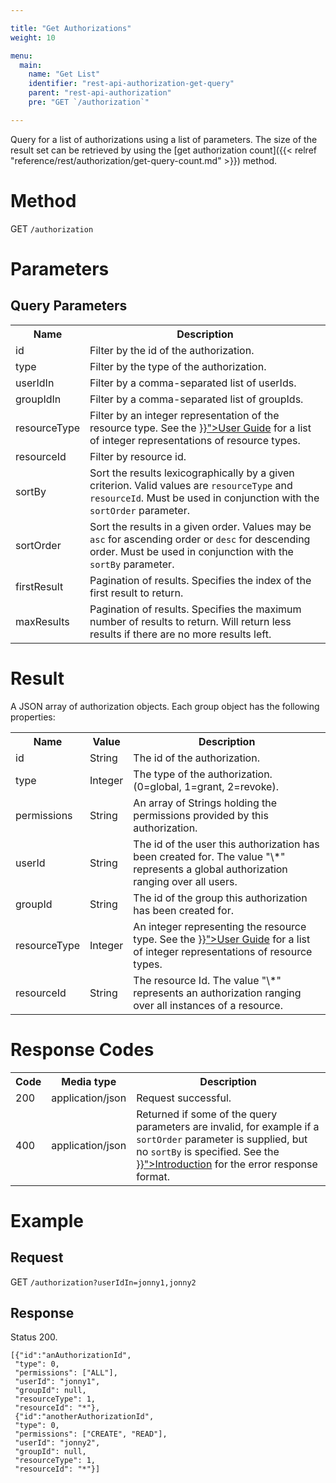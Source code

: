 ```yaml
---

title: "Get Authorizations"
weight: 10

menu:
  main:
    name: "Get List"
    identifier: "rest-api-authorization-get-query"
    parent: "rest-api-authorization"
    pre: "GET `/authorization`"

---
```


Query for a list of authorizations using a list of parameters.
The size of the result set can be retrieved by using the [get authorization count]({{< relref "reference/rest/authorization/get-query-count.md" >}}) method.


# Method

GET `/authorization`


# Parameters

## Query Parameters

<table class="table table-striped">
  <tr>
    <th>Name</th>
    <th>Description</th>
  </tr>
  <tr>
    <td>id</td>
    <td>Filter by the id of the authorization.</td>
  </tr>
  <tr>
    <td>type</td>
    <td>Filter by the type of the authorization.</td>
  </tr>
  <tr>
    <td>userIdIn</td>
    <td>Filter by a comma-separated list of userIds.</td>
  </tr>
  <tr>
    <td>groupIdIn</td>
    <td>Filter by a comma-separated list of groupIds.</td>
  </tr>
  <tr>
    <td>resourceType</td>
    <td>Filter by an integer representation of the resource type. See the <a href="{{< relref "user-guide/process-engine/authorization-service.md#resources" >}}">User Guide</a> for a list of integer representations of resource types.</td>
  </tr>
  <tr>
    <td>resourceId</td>
    <td>Filter by resource id.</td>
  </tr>
  <tr>
    <td>sortBy</td>
    <td>Sort the results lexicographically by a given criterion. Valid values are
    <code>resourceType</code> and <code>resourceId</code>.
    Must be used in conjunction with the <code>sortOrder</code> parameter.</td>
  </tr>
  <tr>
    <td>sortOrder</td>
    <td>Sort the results in a given order. Values may be <code>asc</code> for ascending order or <code>desc</code> for descending order.
    Must be used in conjunction with the <code>sortBy</code> parameter.</td>
  </tr>
  <tr>
    <td>firstResult</td>
    <td>Pagination of results. Specifies the index of the first result to return.</td>
  </tr>
  <tr>
    <td>maxResults</td>
    <td>Pagination of results. Specifies the maximum number of results to return. Will return less results if there are no more results left.</td>
  </tr>
</table>


# Result

A JSON array of authorization objects.
Each group object has the following properties:

<table class="table table-striped">
  <tr>
    <th>Name</th>
    <th>Value</th>
    <th>Description</th>
  </tr>
  <tr>
    <td>id</td>
    <td>String</td>
    <td>The id of the authorization.</td>
  </tr>
  <tr>
    <td>type</td>
    <td>Integer</td>
    <td>The type of the authorization. (0=global, 1=grant, 2=revoke).</td>
  </tr>
  <tr>
    <td>permissions</td>
    <td>String</td>
    <td>An array of Strings holding the permissions provided by this authorization.</td>
  </tr>
  <tr>
    <td>userId</td>
    <td>String</td>
    <td>The id of the user this authorization has been created for. The value "\*" represents a global authorization ranging over all users.</td>
  </tr>
  <tr>
    <td>groupId</td>
    <td>String</td>
    <td>The id of the group this authorization has been created for.</td>
  </tr>
  <tr>
    <td>resourceType</td>
    <td>Integer</td>
    <td>An integer representing the resource type. See the <a href="{{< relref "user-guide/process-engine/authorization-service.md#resources" >}}">User Guide</a> for a list of integer representations of resource types.</td>
  </tr>
  <tr>
    <td>resourceId</td>
    <td>String</td>
    <td>The resource Id. The value "\*" represents an authorization ranging over all instances of a resource.</td>
  </tr>
</table>


# Response Codes

<table class="table table-striped">
  <tr>
    <th>Code</th>
    <th>Media type</th>
    <th>Description</th>
  </tr>
  <tr>
    <td>200</td>
    <td>application/json</td>
    <td>Request successful.</td>
  </tr>
  <tr>
    <td>400</td>
    <td>application/json</td>
    <td>Returned if some of the query parameters are invalid, for example if a <code>sortOrder</code> parameter is supplied, but no <code>sortBy</code> is specified. See the <a href="{{< relref "reference/rest/overview/index.md#error-handling" >}}">Introduction</a> for the error response format.</td>
  </tr>
</table>


# Example

## Request

GET `/authorization?userIdIn=jonny1,jonny2`

## Response

Status 200.

    [{"id":"anAuthorizationId",
     "type": 0,
     "permissions": ["ALL"],
     "userId": "jonny1",
     "groupId": null,
     "resourceType": 1,
     "resourceId": "*"},
     {"id":"anotherAuthorizationId",
     "type": 0,
     "permissions": ["CREATE", "READ"],
     "userId": "jonny2",
     "groupId": null,
     "resourceType": 1,
     "resourceId": "*"}]
